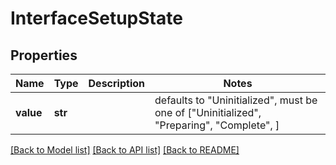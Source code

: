 # InterfaceSetupState


## Properties
Name | Type | Description | Notes
------------ | ------------- | ------------- | -------------
**value** | **str** |  | defaults to "Uninitialized",  must be one of ["Uninitialized", "Preparing", "Complete", ]

[[Back to Model list]](../README.md#documentation-for-models) [[Back to API list]](../README.md#documentation-for-api-endpoints) [[Back to README]](../README.md)


